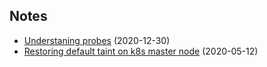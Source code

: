 ## Notes

- [Understaning probes](http://ostretsov.ru/notes/k8s/understading-probes) (2020-12-30)
- [Restoring default taint on k8s master node](http://ostretsov.ru/notes/k8s/taint-on-master-node) (2020-05-12)
